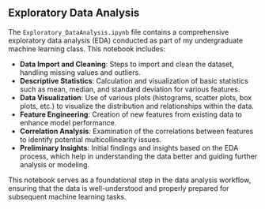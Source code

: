 ## Exploratory Data Analysis

The `Exploratory_DataAnalysis.ipynb` file contains a comprehensive exploratory data analysis (EDA) conducted as part of my undergraduate machine learning class. This notebook includes:

- **Data Import and Cleaning**: Steps to import and clean the dataset, handling missing values and outliers.
- **Descriptive Statistics**: Calculation and visualization of basic statistics such as mean, median, and standard deviation for various features.
- **Data Visualization**: Use of various plots (histograms, scatter plots, box plots, etc.) to visualize the distribution and relationships within the data.
- **Feature Engineering**: Creation of new features from existing data to enhance model performance.
- **Correlation Analysis**: Examination of the correlations between features to identify potential multicollinearity issues.
- **Preliminary Insights**: Initial findings and insights based on the EDA process, which help in understanding the data better and guiding further analysis or modeling.

This notebook serves as a foundational step in the data analysis workflow, ensuring that the data is well-understood and properly prepared for subsequent machine learning tasks.

